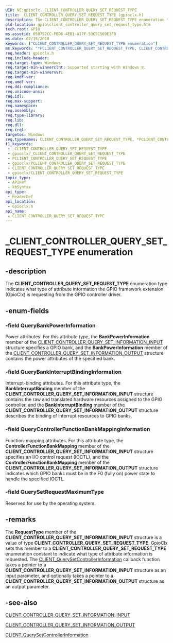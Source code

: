 ```yaml
---
UID: NE:gpioclx._CLIENT_CONTROLLER_QUERY_SET_REQUEST_TYPE
title: _CLIENT_CONTROLLER_QUERY_SET_REQUEST_TYPE (gpioclx.h)
description: The CLIENT_CONTROLLER_QUERY_SET_REQUEST_TYPE enumeration type indicates what type of attribute information the GPIO framework extension (GpioClx) is requesting from the GPIO controller driver.
old-location: gpio\client_controller_query_set_request_type.htm
tech.root: GPIO
ms.assetid: 050752CC-FBD6-4EB1-A17F-53C5C569E3FB
ms.date: 02/15/2018
keywords: ["CLIENT_CONTROLLER_QUERY_SET_REQUEST_TYPE enumeration"]
ms.keywords: "*PCLIENT_CONTROLLER_QUERY_SET_REQUEST_TYPE, CLIENT_CONTROLLER_QUERY_SET_REQUEST_TYPE, CLIENT_CONTROLLER_QUERY_SET_REQUEST_TYPE enumeration [Parallel Ports], GPIO.client_controller_query_set_request_type, QueryBankInterruptBindingInformation, QueryBankPowerInformation, QueryControllerFunctionBankMappingInformation, QuerySetRequestMaximumType, _CLIENT_CONTROLLER_QUERY_SET_REQUEST_TYPE, gpioclx/CLIENT_CONTROLLER_QUERY_SET_REQUEST_TYPE, gpioclx/QueryBankInterruptBindingInformation, gpioclx/QueryBankPowerInformation, gpioclx/QueryControllerFunctionBankMappingInformation, gpioclx/QuerySetRequestMaximumType"
req.header: gpioclx.h
req.include-header: 
req.target-type: Windows
req.target-min-winverclnt: Supported starting with Windows 8.
req.target-min-winversvr: 
req.kmdf-ver: 
req.umdf-ver: 
req.ddi-compliance: 
req.unicode-ansi: 
req.idl: 
req.max-support: 
req.namespace: 
req.assembly: 
req.type-library: 
req.lib: 
req.dll: 
req.irql: 
targetos: Windows
req.typenames: CLIENT_CONTROLLER_QUERY_SET_REQUEST_TYPE, *PCLIENT_CONTROLLER_QUERY_SET_REQUEST_TYPE
f1_keywords:
 - _CLIENT_CONTROLLER_QUERY_SET_REQUEST_TYPE
 - gpioclx/_CLIENT_CONTROLLER_QUERY_SET_REQUEST_TYPE
 - PCLIENT_CONTROLLER_QUERY_SET_REQUEST_TYPE
 - gpioclx/PCLIENT_CONTROLLER_QUERY_SET_REQUEST_TYPE
 - CLIENT_CONTROLLER_QUERY_SET_REQUEST_TYPE
 - gpioclx/CLIENT_CONTROLLER_QUERY_SET_REQUEST_TYPE
topic_type:
 - APIRef
 - kbSyntax
api_type:
 - HeaderDef
api_location:
 - Gpioclx.h
api_name:
 - CLIENT_CONTROLLER_QUERY_SET_REQUEST_TYPE
---
```


# _CLIENT_CONTROLLER_QUERY_SET_REQUEST_TYPE enumeration


## -description

The <b>CLIENT_CONTROLLER_QUERY_SET_REQUEST_TYPE</b> enumeration type indicates what type of attribute information the GPIO framework extension (GpioClx) is requesting from the GPIO controller driver.

## -enum-fields

### -field QueryBankPowerInformation

Power attributes. For this attribute type, the <b>BankPowerInformation</b> member of the <a href="/windows-hardware/drivers/ddi/gpioclx/ns-gpioclx-_client_controller_query_set_information_input">CLIENT_CONTROLLER_QUERY_SET_INFORMATION_INPUT</a> structure specifies a GPIO bank, and the <b>BankPowerInformation</b> member of the <a href="/windows-hardware/drivers/ddi/gpioclx/ns-gpioclx-_client_controller_query_set_information_output">CLIENT_CONTROLLER_QUERY_SET_INFORMATION_OUTPUT</a> structure contains the power attributes of the specified bank.

### -field QueryBankInterruptBindingInformation

Interrupt-binding attributes. For this attribute type, the <b>BankInterruptBinding</b> member of the <b>CLIENT_CONTROLLER_QUERY_SET_INFORMATION_INPUT</b> structure contains the raw and translated hardware resources assigned to the GPIO controller, and the <b>BankInterruptBinding</b> member of the <b>CLIENT_CONTROLLER_QUERY_SET_INFORMATION_OUTPUT</b> structure describes the binding of interrupt resources to GPIO banks.

### -field QueryControllerFunctionBankMappingInformation

Function-mapping attributes. For this attribute type, the <b>ControllerFunctionBankMapping</b> member of the <b>CLIENT_CONTROLLER_QUERY_SET_INFORMATION_INPUT</b> structure specifies an I/O control request (IOCTL), and the <b>ControllerFunctionBankMapping</b> member of the <b>CLIENT_CONTROLLER_QUERY_SET_INFORMATION_OUTPUT</b> structure indicates which GPIO banks must be in the F0 (fully on) power state to handle the specified IOCTL.

### -field QuerySetRequestMaximumType

Reserved for use by the operating system.

## -remarks

The <b>RequestType</b> member of the <b>CLIENT_CONTROLLER_QUERY_SET_INFORMATION_INPUT</b> structure is a value of type <b>CLIENT_CONTROLLER_QUERY_SET_REQUEST_TYPE</b>. GpioClx sets this member to a  <b>CLIENT_CONTROLLER_QUERY_SET_REQUEST_TYPE</b> enumeration constant to indicate what type of attribute information is requested. The <a href="/windows-hardware/drivers/ddi/gpioclx/nc-gpioclx-gpio_client_query_set_controller_information">CLIENT_QuerySetControllerInformation</a> callback function takes a pointer to a <b>CLIENT_CONTROLLER_QUERY_SET_INFORMATION_INPUT</b> structure as an input parameter, and optionally takes a pointer to a <b>CLIENT_CONTROLLER_QUERY_SET_INFORMATION_OUTPUT</b> structure as an output parameter.

## -see-also

<a href="/windows-hardware/drivers/ddi/gpioclx/ns-gpioclx-_client_controller_query_set_information_input">CLIENT_CONTROLLER_QUERY_SET_INFORMATION_INPUT</a>



<a href="/windows-hardware/drivers/ddi/gpioclx/ns-gpioclx-_client_controller_query_set_information_output">CLIENT_CONTROLLER_QUERY_SET_INFORMATION_OUTPUT</a>



<a href="/windows-hardware/drivers/ddi/gpioclx/nc-gpioclx-gpio_client_query_set_controller_information">CLIENT_QuerySetControllerInformation</a>